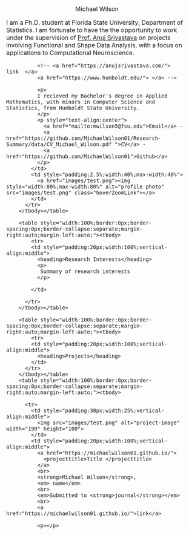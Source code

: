 
<html lang="en"><head><meta http-equiv="Content-Type" content="text/html; charset=UTF-8">

  <title>Michael Wilson </title>
  
  <meta name="author" content="Michael Wilson">
  <meta name="viewport" content="width=device-width, initial-scale=1">
  
  <link rel="stylesheet" type="text/css" href="stylesheet.css">
</head>

<body>
  <table style="width:100%;max-width:1000px;border:0px;border-spacing:0px;border-collapse:separate;margin-right:auto;margin-left:auto;"><tbody>
    <tr style="padding:0px">
      <td style="padding:0px">
        <table style="width:100%;border:0px;border-spacing:0px;border-collapse:separate;margin-right:auto;margin-left:auto;"><tbody>
          <tr style="padding:0px">
            <td style="padding:2.5%;width:63%;vertical-align:middle">
              <p style="text-align:center">
                <name>Michael Wilson</name>
           </p>
              <p>I am a Ph.D. student at Florida State University, Department of Statistics. I am fortunate to have the the opportunity to work under the supervision of <a href="https://anujsrivastava.com/">Prof. Anuj Srivastava</a> on projects involving Functional and Shape Data Analysis, with a focus on applications to Computational Neuroscience.  
              </p>
              
              <!-- <a href="https://anujsrivastava.com/">  link  </a>  
              <a href="https://www.humboldt.edu/"> </a> -->
              
              <p>
              I recieved my Bachelor's degree in Applied Mathematics, with minors in Computer Science and Statistics, from Humboldt State University.
              </p>
              <p style="text-align:center">
                <a href="mailto:mwilson5@fsu.edu">Email</a> -
                <a href="https://github.com/MichaelWilson01/Research-Summary/data/CV_Michael_Wilson.pdf ">CV</a> -
                <a href="https://github.com/MichaelWilson01">Github</a>
              </p>
            </td>
            <td style="padding:2.5%;width:40%;max-width:40%">
              <a href="images/test.png"><img style="width:80%;max-width:80%" alt="profile photo" src="images/test.png" class="hoverZoomLink"></a>
            </td>
          </tr>
        </tbody></table>

        <table style="width:100%;border:0px;border-spacing:0px;border-collapse:separate;margin-right:auto;margin-left:auto;"><tbody>
            <tr>
            <td style="padding:20px;width:100%;vertical-align:middle">
              <heading>Research Interests</heading>
              <p>
               Summary of research interests
              </p>

            </td>

          </tr>
        </tbody></table>
        
        <table style="width:100%;border:0px;border-spacing:0px;border-collapse:separate;margin-right:auto;margin-left:auto;"><tbody>
            <tr>
            <td style="padding:20px;width:100%;vertical-align:middle">
              <heading>Projects</heading>
            </td>
          </tr>
        </tbody></table>
        <table style="width:100%;border:0px;border-spacing:0px;border-collapse:separate;margin-right:auto;margin-left:auto;"><tbody>

          <tr>
            <td style="padding:30px;width:25%;vertical-align:middle">
              <img src="images/test.png" alt="project-image" width="190" height="100">
            </td>
            <td style="padding:20px;width:100%;vertical-align:middle">
              <a href="https://michaelwilson01.github.io/">
                <projecttitle>Title </projecttitle>
              </a>
              <br>
              <strong>Michael Wilson</strong>,
              <em> name</em>
              <br>
              <em>Submitted to <strong>journal</strong></em>  
              <br>
              <a href="https://michaelwilson01.github.io/">link</a>

              <p></p>

